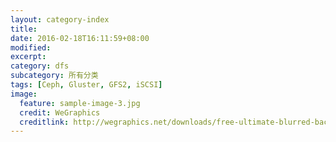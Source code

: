 ```yaml
---
layout: category-index
title: 
date: 2016-02-18T16:11:59+08:00
modified:
excerpt:
category: dfs
subcategory: 所有分类
tags: [Ceph, Gluster, GFS2, iSCSI]
image:
  feature: sample-image-3.jpg
  credit: WeGraphics
  creditlink: http://wegraphics.net/downloads/free-ultimate-blurred-background-pack/
---
```


